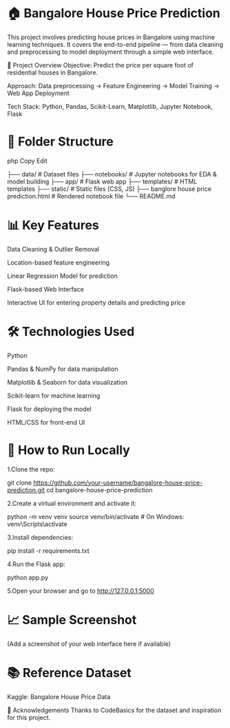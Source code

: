 


# 🏠 Bangalore House Price Prediction

This project involves predicting house prices in Bangalore using machine learning techniques. It covers the end-to-end pipeline — from data cleaning and preprocessing to model deployment through a simple web interface.

🚀 Project Overview
Objective: Predict the price per square foot of residential houses in Bangalore.

Approach: Data preprocessing → Feature Engineering → Model Training → Web App Deployment

Tech Stack: Python, Pandas, Scikit-Learn, Matplotlib, Jupyter Notebook, Flask

# 📂 Folder Structure
php
Copy
Edit

├── data/                  # Dataset files
├── notebooks/             # Jupyter notebooks for EDA & model building
├── app/                   # Flask web app
├── templates/             # HTML templates
├── static/                # Static files (CSS, JS)
├── banglore house price prediction.html   # Rendered notebook file
└── README.md


# 📊 Key Features
Data Cleaning & Outlier Removal

Location-based feature engineering

Linear Regression Model for prediction

Flask-based Web Interface

Interactive UI for entering property details and predicting price

# 🛠️ Technologies Used
Python

Pandas & NumPy for data manipulation

Matplotlib & Seaborn for data visualization

Scikit-learn for machine learning

Flask for deploying the model

HTML/CSS for front-end UI

# 🧪 How to Run Locally
1.Clone the repo:

git clone https://github.com/your-username/bangalore-house-price-prediction.git
cd bangalore-house-price-prediction

2.Create a virtual environment and activate it:

python -m venv venv
source venv/bin/activate   # On Windows: venv\Scripts\activate

3.Install dependencies:

pip install -r requirements.txt

4.Run the Flask app:

python app.py

5.Open your browser and go to http://127.0.0.1:5000

# 📈 Sample Screenshot
(Add a screenshot of your web interface here if available)

# 📚 Reference Dataset
Kaggle: Bangalore House Price Data

🙌 Acknowledgements
Thanks to CodeBasics for the dataset and inspiration for this project.



